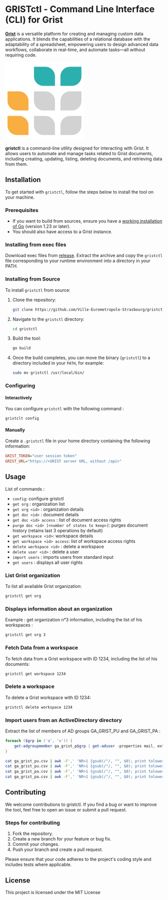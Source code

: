# GRISTctl - Command Line Interface (CLI) for Grist

**[Grist](https://www.getgrist.com/)** is a versatile platform for creating and managing custom data applications. It blends the capabilities of a relational database with the adaptability of a spreadsheet, empowering users to design advanced data workflows, collaborate in real-time, and automate tasks—all without requiring code.

![GRIST logo](grist-logo.png)

**gristctl** is a command-line utility designed for interacting with Grist. It allows users to automate and manage tasks related to Grist documents, including creating, updating, listing, deleting documents, and retrieving data from them.

## Installation

To get started with `gristctl`, follow the steps below to install the tool on your machine.

### Prerequisites

- If you want to build from sources, ensure you have a [working installation of Go](https://golang.org/doc/install) (version 1.23 or later).
- You should also have access to a Grist instance.

### Installing from exec files

Download exec files from [release](https://github.com/Ville-Eurometropole-Strasbourg/gristctl/releases). Extract the archive and copy the `gristctl` file corresponding to your runtime environment into a directory in your PATH.

### Installing from Source

To install `gristctl` from source:

1. Clone the repository:

    ```bash
    git clone https://github.com/Ville-Eurometropole-Strasbourg/gristctl.git
    ```

2. Navigate to the `gristctl` directory:

    ```bash
    cd gristctl
    ```

3. Build the tool:

    ```bash
    go build
    ```

4. Once the build completes, you can move the binary (`gristctl`) to a directory included in your `PATH`, for example:

    ```bash
    sudo mv gristctl /usr/local/bin/
    ```

### Configuring

#### Interactively

You can configure `gristctl` with the following command :

```bash
gristclt config
```

#### Manually
Create a `.gristctl` file in your home directory containing the following information:

```ini
GRIST_TOKEN="user session token"
GRIST_URL="https://<GRIST server URL, without /api>"
```


## Usage

List of commands :

- `config`: configure gristctl
- `get org` : organization list
- `get org <id>` : organization details
- `get doc <id>` : document details
- `get doc <id> access` : list of document access rights
- `purge doc <id> [<number of states to keep>]`: purges document history (retains last 3 operations by default)
- `get workspace <id>`: workspace details
- `get workspace <id> access`: list of workspace access rights
- `delete workspace <id>` : delete a workspace
- `delete user <id>` : delete a user
- `import users` : imports users from standard input
- `get users` : displays all user rights

### List Grist organization

To list all available Grist organization:

```bash
gristctl get org
```

### Displays information about an organization

Example : get organization n°3 information, including the list of his workspaces :

```bash
gristctl get org 3
```

### Fetch Data from a workspace

To fetch data from a Grist workspace with ID 1234, including the list of his documents:

```bash
gristctl get workspace 1234
```

### Delete a workspace

To delete a Grist workspace with ID 1234:

```bash
gristctl delete workspace 1234
```

### Import users from an ActiveDirectory directory

Extract the list of members of AD groups GA_GRIST_PU and GA_GRIST_PA :

```powershell
foreach ($grp in ('a', 'u')) {
    get-adgroupmember ga_grist_p$grp | get-aduser -properties mail, extensionAttribute6, extensionAttribute15 |select-object mail, extensionAttribute6, extensionAttribute15 | export-csv -Path ga_grist_p$grp.csv -NoTypeInformation -Encoding:UTF8
}
```

```bash
cat ga_grist_pu.csv | awk -F',' 'NR>1 {gsub(/"/, "", $0); print tolower($1)";3;Direction-"$2";viewers"}' | ./gristctl import users
cat ga_grist_pu.csv | awk -F',' 'NR>1 {gsub(/"/, "", $0); print tolower($1)";3;Service-"$3";viewers"}' | ./gristctl import users
cat ga_grist_pa.csv | awk -F',' 'NR>1 {gsub(/"/, "", $0); print tolower($1)";3;Direction-"$2";editors"}' | ./gristctl import users
cat ga_grist_pa.csv | awk -F',' 'NR>1 {gsub(/"/, "", $0); print tolower($1)";3;Service-"$3";editors"}' | ./gristctl import users
```

## Contributing

We welcome contributions to gristctl. If you find a bug or want to improve the tool, feel free to open an issue or submit a pull request.

### Steps for contributing

1. Fork the repository.
2. Create a new branch for your feature or bug fix.
3. Commit your changes.
4. Push your branch and create a pull request.

Please ensure that your code adheres to the project's coding style and includes tests where applicable.

## License

This project is licensed under the MIT License
